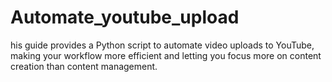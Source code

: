 # Automate_youtube_upload
his guide provides a Python script to automate video uploads to YouTube, making your workflow more efficient and letting you focus more on content creation than content management.

